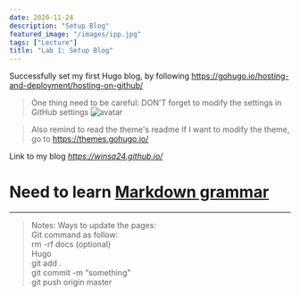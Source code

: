 ```yaml
---
date: 2020-11-24
description: "Setup Blog"
featured_image: "/images/ipp.jpg"
tags: ["Lecture"]
title: "Lab 1: Setup Blog"
---
```


Successfully set my first Hugo blog, by following <https://gohugo.io/hosting-and-deployment/hosting-on-github/>

>One thing need to be careful:
DON'T forget to modify the settings in GitHub settings
![avatar](/images/P1/Settings.png)

>Also remind to read the theme's readme
If I want to modify the theme, go to <https://themes.gohugo.io/>

Link to my blog *<https://winsa24.github.io/>*

Need to learn [Markdown grammar](https://www.runoob.com/markdown/md-tutorial.html)
=========

***
>Notes: 
Ways to update the pages:  
Git command as follow:  
rm -rf docs (optional)  
Hugo  
git add .  
git commit -m “something"  
git push origin master  
